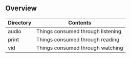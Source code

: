 
## Overview

| Directory | Contents                                                     |
| ---------- | ------------------------------------------------------------ |
| audio | Things consumed through listening |
| print | Things consumed through reading |
| vid | Things consumed through watching |
